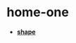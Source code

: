 <!-- generated by markdown-notes-tree -->

# home-one

<!-- optional markdown-notes-tree directory description starts here -->

<!-- optional markdown-notes-tree directory description ends here -->

- [**shape**](shape)
